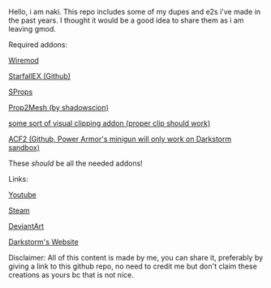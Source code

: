 Hello, i am naki. This repo includes some of my dupes and e2s i've made in the past years.
I thought it would be a good idea to share them as i am leaving gmod.


Required addons:

[Wiremod](https://steamcommunity.com/sharedfiles/filedetails/?id=160250458)

[StarfallEX (Github)](https://github.com/thegrb93/StarfallEx)

[SProps](https://steamcommunity.com/sharedfiles/filedetails/?id=173482196)

[Prop2Mesh (by shadowscion)](https://steamcommunity.com/sharedfiles/filedetails/?id=2458909924)

[some sort of visual clipping addon (proper clip should work)](https://steamcommunity.com/sharedfiles/filedetails/?id=2256491552)

[ACF2 (Github, Power Armor's minigun will only work on Darkstorm sandbox)](https://github.com/nrlulz/ACF)

These *should* be all the needed addons!



Links:

[Youtube](https://www.youtube.com/@N4ki)

[Steam](https://steamcommunity.com/id/Nakkivatti/)

[DeviantArt](https://www.deviantart.com/nakkitsunami)

[Darkstorm's Website](https://darkstorm.cc/)


Disclaimer:
All of this content is made by me, you can share it, preferably by giving a link to this github repo, no need to credit me but don't claim these creations as yours bc that is not nice.
